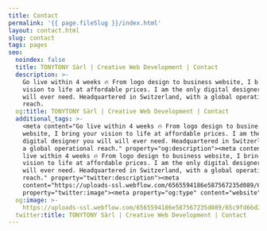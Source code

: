 ```yaml
---
title: Contact
permalink: '{{ page.fileSlug }}/index.html'
layout: contact.html
slug: contact
tags: pages
seo:
  noindex: false
  title: TONYTONY Sàrl | Creative Web Development | Contact
  description: >-
    Go live within 4 weeks 🔥 From logo design to business website, I bring your
    vision to life at affordable prices. I am the only digital designer you will
    will ever need. Headquartered in Switzerland, with a global operational
    reach.
  og:title: TONYTONY Sàrl | Creative Web Development | Contact
  additional_tags: >-
    <meta content="Go live within 4 weeks 🔥 From logo design to business
    website, I bring your vision to life at affordable prices. I am the only
    digital designer you will will ever need. Headquartered in Switzerland, with
    a global operational reach." property="og:description"><meta content="Go
    live within 4 weeks 🔥 From logo design to business website, I bring your
    vision to life at affordable prices. I am the only digital designer you will
    will ever need. Headquartered in Switzerland, with a global operational
    reach." property="twitter:description"><meta
    content="https://uploads-ssl.webflow.com/6565594186e587567235d089/65c9fd66d2e95d7d83b0cbd3_opengraph%20en.jpg"
    property="twitter:image"><meta property="og:type" content="website">
  og:image: >-
    https://uploads-ssl.webflow.com/6565594186e587567235d089/65c9fd66d2e95d7d83b0cbd3_opengraph%20en.jpg
  twitter:title: TONYTONY Sàrl | Creative Web Development | Contact
---
```



